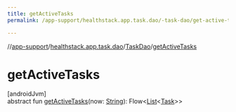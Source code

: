 ```yaml
---
title: getActiveTasks
permalink: /app-support/healthstack.app.task.dao/-task-dao/get-active-tasks.html

---
```

//[app-support](/app-support.html)/[healthstack.app.task.dao](../index.html)/[TaskDao](index.html)/[getActiveTasks](get-active-tasks.html)



# getActiveTasks



[androidJvm]\
abstract fun [getActiveTasks](get-active-tasks.html)(now: [String](https://kotlinlang.org/api/latest/jvm/stdlib/kotlin/-string/index.html)): Flow&lt;[List](https://kotlinlang.org/api/latest/jvm/stdlib/kotlin.collections/-list/index.html)&lt;[Task](../../healthstack.app.task.entity/-task/index.html)&gt;&gt;




